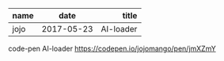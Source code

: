 | name     | date           | title     |
| -------- |:--------------:| ---------:|
| jojo     | 2017-05-23     | AI-loader |

code-pen AI-loader
https://codepen.io/jojomango/pen/jmXZmY